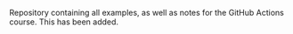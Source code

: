 Repository containing all examples, as well as notes for the GitHub Actions course. This has been added.

